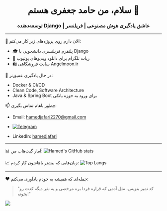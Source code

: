 <h1 align="center">سلام، من حامد جعفری هستم 👋</h1>
<h3 align="center">توسعه‌دهنده Django | عاشق یادگیری هوش مصنوعی | فریلنسر</h3>

---

🔭 الان دارم روی پروژه‌های زیر کار می‌کنم:  
- 🎓 پلتفرم فریلنسری دانشجویی با Django  
- 🤖 ربات تلگرام برای دانلود ویدیوهای یوتیوب  
- 🛍️ سایت فروشگاهی Angelmoon.ir

🌱 در حال یادگیری عمیق‌تر:  
- Docker & CI/CD  
- Clean Code, Software Architecture  
- Java & Spring Boot برای ورود به حوزه بانکی

📫 چطور باهام تماس بگیری:  
- Email: hamedjafari2270@gmail.com  
- [![Telegram](https://img.shields.io/badge/Telegram-2CA5E0?style=for-the-badge&logo=telegram&logoColor=white)](https://t.me/Hamed_dev0101)
  
- LinkedIn: [hamedjafari](https://linkedin.com/in/hamed-jafari-1168991ba)

---

📊 آمار گیت‌هاب من:
![Hamed's GitHub stats](https://github-readme-stats.vercel.app/api?username=hamedjafari&show_icons=true&theme=radical)

📈 زبان‌هایی که بیشتر باهاشون کار کردم:
![Top Langs](https://github-readme-stats.vercel.app/api/top-langs/?username=hamedjafari&layout=compact&theme=radical)

---

❤️ جمله‌ای که همیشه به خودم یادآوری می‌کنم:
> "کد تمیز بنویس، مثل آدمی که قراره فردا بره مرخصی و یه نفر دیگه کدت رو بخونه!"

![](https://github-profile-summary-cards.vercel.app/api/cards/profile-details?username=hamedjafari&theme=tokyonight)
